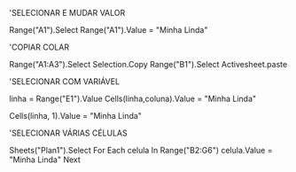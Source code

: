 'SELECIONAR E MUDAR VALOR

Range("A1").Select
Range("A1").Value = "Minha Linda"


 
'COPIAR COLAR

Range("A1:A3").Select
Selection.Copy
Range("B1").Select
Activesheet.paste



'SELECIONAR COM VARIÁVEL

linha = Range("E1").Value
Cells(linha,coluna).Value = "Minha Linda"

Cells(linha, 1).Value = "Minha Linda"



'SELECIONAR VÁRIAS CÉLULAS

Sheets("Plan1").Select
For Each celula In Range("B2:G6")
	celula.Value = "Minha Linda"
Next
